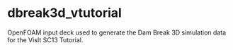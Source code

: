 dbreak3d_vtutorial
==================

OpenFOAM input deck used to generate the Dam Break 3D simulation data for the VisIt SC13 Tutorial.
